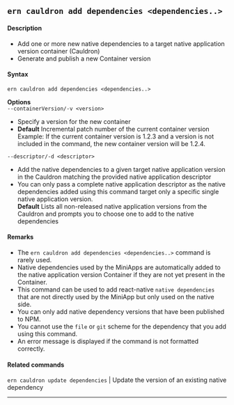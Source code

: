 ## `ern cauldron add dependencies <dependencies..>`
#### Description
* Add one or more new native dependencies to a target native application version container (Cauldron)  
* Generate and publish a new Container version

#### Syntax
`ern cauldron add dependencies <dependencies..>`

**Options**  
`--containerVersion/-v <version>`
* Specify a version for the new container  
* **Default**  Incremental patch number of the current container version  
Example: If the current container version is 1.2.3 and a version is not included in the command, the new container version will be 1.2.4.

`--descriptor/-d <descriptor>`
* Add the native dependencies to a given target native application version in the Cauldron matching the provided native application descriptor  
* You can only pass a complete native application descriptor as the native dependencies added using this command target only a specific single native application version.  
**Default**  Lists all non-released native application versions from the Cauldron and  prompts you to choose one to add to the native dependencies

#### Remarks
* The `ern cauldron add dependencies <dependencies..>` command is rarely used.  
* Native dependencies used by the MiniApps are automatically added to the native application version Container if they are not yet present in the Container.  
* This command can be used to add react-native `native dependencies` that are not directly used by the MiniApp but only used on the native side.  
* You can only add native dependency versions that have been published to NPM.  
* You cannot use the `file` or `git` scheme for the dependency that you add using this command.  
* An error message is displayed if the command is not formatted correctly.

#### Related commands
 `ern cauldron update dependencies` | Update the version of an existing native dependency

___  
